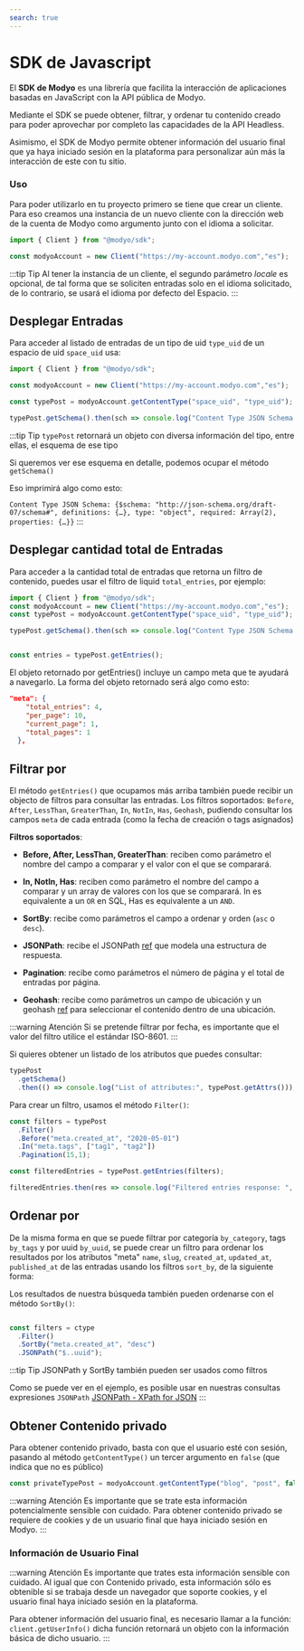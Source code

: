 ```yaml
---
search: true
---
```


# SDK de Javascript

El **SDK de Modyo** es una librería que facilita la interacción de aplicaciones basadas en JavaScript con la API pública de Modyo.

Mediante el SDK se puede obtener, filtrar, y ordenar tu contenido creado para poder aprovechar por completo las capacidades de la API Headless.

Asimismo, el SDK de Modyo permite obtener información del usuario final que ya haya iniciado sesión en la plataforma para personalizar aún más la interacción de este con tu sitio.

### Uso

Para poder utilizarlo en tu proyecto primero se tiene que crear un cliente. Para eso creamos una instancia de un nuevo cliente con la dirección web de la cuenta de Modyo como argumento junto con el idioma a solicitar.

```js
import { Client } from "@modyo/sdk";

const modyoAccount = new Client("https://my-account.modyo.com","es");
```

:::tip Tip
Al tener la instancia de un cliente, el segundo parámetro _locale_ es opcional, de tal forma que se soliciten entradas solo en el idioma solicitado, de lo contrario, se usará el idioma por defecto del Espacio.
:::

## Desplegar Entradas

Para acceder al listado de entradas de un tipo de uid `type_uid` de un espacio de uid `space_uid` usa:

```js
import { Client } from "@modyo/sdk";

const modyoAccount = new Client("https://my-account.modyo.com","es");

const typePost = modyoAccount.getContentType("space_uid", "type_uid");

typePost.getSchema().then(sch => console.log("Content Type JSON Schema:", sch));
```

:::tip Tip
`typePost` retornará un objeto con diversa información del tipo, entre ellas, el esquema de ese tipo

Si queremos ver ese esquema en detalle, podemos ocupar el método `getSchema()`

Eso imprimirá algo como esto:

`Content Type JSON Schema: {$schema: "http://json-schema.org/draft-07/schema#", definitions: {…}, type: "object", required: Array(2), properties: {…}}`
:::

## Desplegar cantidad total de Entradas

Para acceder a la cantidad total de entradas que retorna un filtro de contenido, puedes usar el filtro de liquid `total_entries`, por ejemplo:

```js
import { Client } from "@modyo/sdk";
const modyoAccount = new Client("https://my-account.modyo.com","es");
const typePost = modyoAccount.getContentType("space_uid", "type_uid");

typePost.getSchema().then(sch => console.log("Content Type JSON Schema:", sch));


const entries = typePost.getEntries();

```

El objeto retornado por getEntries() incluye un campo meta que te ayudará a navegarlo. La forma del objeto retornado será algo como esto:

```json
"meta": {
    "total_entries": 4,
    "per_page": 10,
    "current_page": 1,
    "total_pages": 1
  },
```

## Filtrar por

El método `getEntries()` que ocupamos más arriba también puede recibir un objecto de filtros para consultar las entradas.
Los filtros soportados: `Before`, `After`, `LessThan`, `GreaterThan`, `In`, `NotIn`, `Has`, `Geohash`, pudiendo consultar los campos `meta` de cada entrada (como la fecha de creación o tags asignados)

**Filtros soportados**:

- **Before, After, LessThan, GreaterThan**: reciben como parámetro el nombre del campo a comparar y el valor con el que se comparará.

- **In, NotIn, Has**: reciben como parámetro el nombre del campo a comparar y un array de valores con los que se comparará. In es equivalente a un `OR` en SQL, Has es equivalente a un `AND`.

- **SortBy**: recibe como parámetros el campo a ordenar y orden (`asc` o `desc`).

- **JSONPath**: recibe el JSONPath [ref](https://goessner.net/articles/JsonPath/) que modela una estructura de respuesta.

- **Pagination**: recibe como parámetros el número de página y el total de entradas por página.

- **Geohash**: recibe como parámetros un campo de ubicación y un geohash [ref](https://www.movable-type.co.uk/scripts/geohash.html) para seleccionar el contenido dentro de una ubicación.

:::warning Atención
Si se pretende filtrar por fecha, es importante que el valor del filtro utilice el estándar ISO-8601.
:::

Si quieres obtener un listado de los atributos que puedes consultar:

```js
typePost
  .getSchema()
  .then(() => console.log("List of attributes:", typePost.getAttrs()));
```

Para crear un filtro, usamos el método `Filter()`:

```js
const filters = typePost
  .Filter()
  .Before("meta.created_at", "2020-05-01")
  .In("meta.tags", ["tag1", "tag2"])
  .Pagination(15,1);

const filteredEntries = typePost.getEntries(filters);

filteredEntries.then(res => console.log("Filtered entries response: ", res));
```

## Ordenar por

De la misma forma en que se puede filtrar por categoría `by_category`, tags `by_tags` y por uuid `by_uuid`, se puede crear un filtro para ordenar los resultados por los atributos "meta" `name`, `slug`, `created_at`, `updated_at`, `published_at` de las entradas usando los filtros `sort_by`, de la siguiente forma:

Los resultados de nuestra búsqueda también pueden ordenarse con el método `SortBy()`:

```js

const filters = ctype
  .Filter()
  .SortBy("meta.created_at", "desc")
  .JSONPath("$..uuid");
```


:::tip Tip
JSONPath y SortBy también pueden ser usados como filtros

Como se puede ver en el ejemplo, es posible usar en nuestras consultas expresiones `JSONPath` [JSONPath - XPath for JSON](https://goessner.net/articles/JsonPath/)
:::

## Obtener Contenido privado

Para obtener contenido privado, basta con que el usuario esté con sesión, pasando al método `getContentType()` un tercer argumento en `false` (que indica que no es público)

```js
const privateTypePost = modyoAccount.getContentType("blog", "post", false);
```

:::warning Atención
Es importante que se trate esta información potencialmente sensible con cuidado. Para obtener contenido privado se requiere de cookies y de un usuario final que haya iniciado sesión en Modyo.
:::

### Información de Usuario Final

:::warning Atención
Es importante que trates esta información sensible con cuidado. Al igual que con Contenido privado, esta información sólo es obtenible si se trabaja desde un navegador que soporte cookies, y el usuario final haya iniciado sesión en la plataforma.

Para obtener información del usuario final, es necesario llamar a la función: `client.getUserInfo()` dicha función retornará un objeto con la información básica
de dicho usuario.
:::

